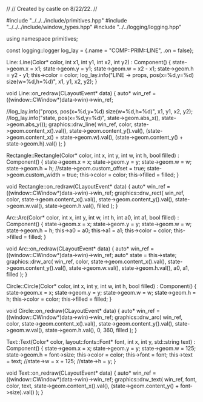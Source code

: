 //
// Created by castle on 8/22/22.
//

#include "../../../include/primitives.hpp"
#include "../../../include/window_types.hpp"
#include "../../logging/logging.hpp"

using namespace primitives;

const logging::logger log_lay = {.name = "COMP::PRIM::LINE", .on = false};

Line::Line(Color* color, int x1, int y1, int x2, int y2)
    : Component() {
  state->geom.x = x1;
  state->geom.y = y1;
  state->geom.w = x2 - x1;
  state->geom.h = y2 - y1;
  this->color   = color;
  log_lay.info("LINE -> props, pos(x=%d,y=%d) size(w=%d,h=%d)", x1, y1, x2, y2);
}

void Line::on_redraw(CLayoutEvent* data) {
  auto* win_ref = ((window::CWindow*)data->win)->win_ref;
  
  //log_lay.info("props, pos(x=%d,y=%d) size(w=%d,h=%d)", x1, y1, x2, y2);
  //log_lay.info("state, pos(x=%d,y=%d)", state->geom.abs_x(), state->geom.abs_y());
  graphics::drw_line(
      win_ref,
      color,
      state->geom.content_x().val(),
      state->geom.content_y().val(),
      (state->geom.content_x() + state->geom.w).val(),
      (state->geom.content_y() + state->geom.h).val()
  );
}

Rectangle::Rectangle(Color* color, int x, int y, int w, int h, bool filled)
    : Component() {
  state->geom.x           = x;
  state->geom.y           = y;
  state->geom.w           = w;
  state->geom.h           = h;
  //state->geom.custom_offset = true;
  state->geom.custom_width = true;
  this->color             = color;
  this->filled            = filled;
}

void Rectangle::on_redraw(CLayoutEvent* data) {
  auto* win_ref = ((window::CWindow*)data->win)->win_ref;
  graphics::drw_rect(
      win_ref,
      color,
      state->geom.content_x().val(),
      state->geom.content_y().val(),
      state->geom.w.val(),
      state->geom.h.val(),
      filled
  );
}

Arc::Arc(Color* color, int x, int y, int w, int h, int a0, int a1, bool filled)
    : Component() {
  state->geom.x = x;
  state->geom.y = y;
  state->geom.w = w;
  state->geom.h = h;
  this->a0      = a0;
  this->a1      = a1;
  this->color   = color;
  this->filled  = filled;
}

void Arc::on_redraw(CLayoutEvent* data) {
  auto* win_ref = ((window::CWindow*)data->win)->win_ref;
  auto* state   = this->state;
  graphics::drw_arc(
      win_ref,
      color,
      state->geom.content_x().val(),
      state->geom.content_y().val(),
      state->geom.w.val(),
      state->geom.h.val(),
      a0, a1, filled
  );
}

Circle::Circle(Color* color, int x, int y, int w, int h, bool filled)
    : Component() {
  state->geom.x = x;
  state->geom.y = y;
  state->geom.w = w;
  state->geom.h = h;
  this->color   = color;
  this->filled  = filled;
}

void Circle::on_redraw(CLayoutEvent* data) {
  auto* win_ref = ((window::CWindow*)data->win)->win_ref;
  graphics::drw_arc(
      win_ref, color,
      state->geom.content_x().val(),
      state->geom.content_y().val(),
      state->geom.w.val(),
      state->geom.h.val(),
      0, 360, filled
  );
}

Text::Text(Color* color, layout::fonts::Font* font, int x, int y, std::string text)
    : Component() {
  state->geom.x = x;
  state->geom.y = y;
  state->geom.w = 125;
  state->geom.h = font->size;
  this->color   = color;
  this->font    = font;
  this->text    = text;
  //state->w    = x + 125;
  //state->h    = y;
}

void Text::on_redraw(CLayoutEvent* data) {
  auto* win_ref = ((window::CWindow*)data->win)->win_ref;
  graphics::drw_text(
      win_ref, font, color, text,
      state->geom.content_x().val(),
      (state->geom.content_y() + font->size).val()
  );
}
